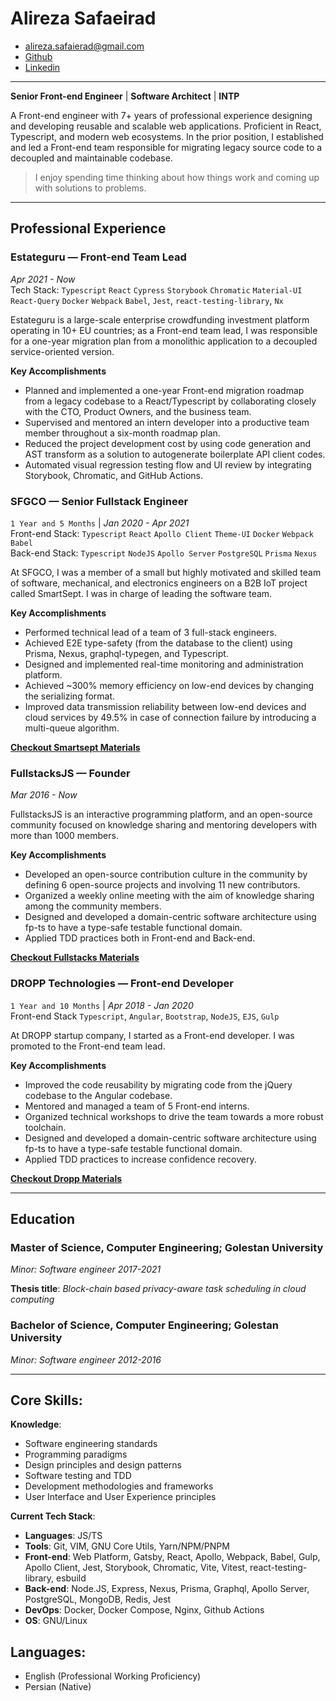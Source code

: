 
<!-- omit in toc -->
# Alireza Safaeirad
* alireza.safaierad@gmail.com
* [Github][github-profile]
* [Linkedin][linkedin-profile]

---

**Senior Front-end Engineer** | **Software Architect** | **INTP**

A Front-end engineer with 7+ years of professional experience designing and developing reusable and scalable web applications. Proficient  in React, Typescript, and modern web ecosystems. In the prior position, I established and led a Front-end team responsible for migrating legacy source code to a decoupled and maintainable codebase.

> I enjoy spending time thinking about how things work and coming up with solutions to problems.

---

## Professional Experience

### Estateguru — Front-end Team Lead
_Apr 2021 - Now_\
Tech Stack: `Typescript` `React` `Cypress` `Storybook` `Chromatic` `Material-UI` `React-Query` `Docker` `Webpack` `Babel`, `Jest`, `react-testing-library`, `Nx`

Estateguru is a large-scale enterprise crowdfunding investment platform operating in 10+ EU countries; as a Front-end team lead, I was responsible for a one-year migration plan from a monolithic application to a decoupled service-oriented version.

**Key Accomplishments**

-   Planned and implemented a one-year Front-end migration roadmap from a legacy codebase to a React/Typescript by collaborating closely with the CTO, Product Owners, and the business team.
-   Supervised and mentored an intern developer into a productive team member throughout a six-month roadmap plan.
-   Reduced the project development cost by using code generation and AST transform as a solution to autogenerate boilerplate API client codes.
-   Automated visual regression testing flow and UI review by integrating Storybook, Chromatic, and GitHub Actions.

### SFGCO — Senior Fullstack Engineer
`1 Year and 5 Months` | _Jan 2020 - Apr 2021_\
Front-end Stack: `Typescript` `React` `Apollo Client` `Theme-UI` `Docker` `Webpack` `Babel` \
Back-end Stack: `Typescript` `NodeJS` `Apollo Server` `PostgreSQL` `Prisma` `Nexus`

At SFGCO, I was a member of a small but highly motivated and skilled team of software, mechanical, and electronics engineers on a B2B IoT project called SmartSept. I was in charge of leading the software team.

**Key Accomplishments**

-   Performed technical lead of a team of 3 full-stack engineers.
-   Achieved E2E type-safety (from the database to the client) using Prisma, Nexus, graphql-typegen, and Typescript.
-   Designed and implemented real-time monitoring and administration platform.
-   Achieved ~300% memory efficiency on low-end devices by changing the serializing format.
-   Improved data transmission reliability between low-end devices and cloud services by 49.5% in case of connection failure by introducing a multi-queue algorithm.

**[Checkout Smartsept Materials](./projects/smartsept.md)**

### FullstacksJS — Founder
_Mar 2016 - Now_

FullstacksJS is an interactive programming platform, and an open-source community focused on knowledge sharing and mentoring developers with more than 1000 members.

**Key Accomplishments**

* Developed an open-source contribution culture in the community by defining 6 open-source projects and involving 11 new contributors.
* Organized a weekly online meeting with the aim of knowledge sharing among the community members.
* Designed and developed a domain-centric software architecture using fp-ts to have a type-safe testable functional domain.
* Applied TDD practices both in Front-end and Back-end.

**[Checkout Fullstacks Materials](./projects/fullstacks-app.md)**

### DROPP Technologies — Front-end Developer
`1 Year and 10 Months` | _Apr 2018 - Jan 2020_ \
Front-end Stack `Typescript`, `Angular`, `Bootstrap`, `NodeJS`, `EJS`, `Gulp`

At DROPP startup company, I started as a Front-end developer. I was promoted to the Front-end team lead.

**Key Accomplishments**

-   Improved the code reusability by migrating code from the jQuery codebase to the Angular codebase.
-   Mentored and managed a team of 5 Front-end interns.
-   Organized technical workshops to drive the team towards a more robust toolchain.
-   Designed and developed a domain-centric software architecture using fp-ts to have a type-safe testable functional domain.
-   Applied TDD practices to increase confidence recovery.

**[Checkout Dropp Materials](./projects/dropp.md)**

---

## Education

### Master of Science, Computer Engineering; Golestan University
*Minor: Software engineer 2017-2021*

**Thesis title**: *Block-chain based privacy-aware task scheduling in cloud computing*

### Bachelor of Science, Computer Engineering; Golestan University
*Minor: Software engineer 2012-2016*

---

## Core Skills:

**Knowledge**:
* Software engineering standards
* Programming paradigms
* Design principles and design patterns
* Software testing and TDD
* Development methodologies and frameworks
* User Interface and User Experience principles

**Current Tech Stack**:
* **Languages**: JS/TS
* **Tools**: Git, VIM, GNU Core Utils, Yarn/NPM/PNPM
* **Front-end**: Web Platform, Gatsby, React, Apollo, Webpack, Babel, Gulp, Apollo Client, Jest, Storybook, Chromatic, Vite, Vitest, react-testing-library, esbuild
* **Back-end**: Node.JS, Express, Nexus, Prisma, Graphql, Apollo Server, PostgreSQL, MongoDB, Redis, Jest
* **DevOps**: Docker, Docker Compose, Nginx, Github Actions
* **OS**: GNU/Linux

## Languages:
* English (Professional Working Proficiency)
* Persian (Native)

[github-profile]: [https://github.com/ASafaeirad]
[linkedin-profile]: [https://www.linkedin.com/in/ASafaeirad]
[typescript]: [https://typescriptlang.org]
[react]: [https://reactjs.org]
[orval]: [https://orval.dev/]
[openapi]: [https://reactjs.org]
[storybook]: [https://storybook.js.org/]
[chromatic]: [https://www.chromatic.com/]
